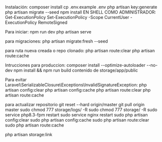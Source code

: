 Instalación: composer install cp .env.example .env php artisan key:generate php artisan migrate --seed npm install EN SHELL COMO ADMINISTRADOR: Get-ExecutionPolicy Set-ExecutionPolicy -Scope CurrentUser -ExecutionPolicy RemoteSigned

Para iniciar: npm run dev php artisan serve

para migraciones: php artisan migrate:fresh --seed

para ruta nueva creada o repo clonado: php artisan route:clear php artisan route:cache

Intrucciones para produccion: composer install --optimize-autoloader --no-dev npm install && npm run build contenido de storage/app/public

Para evitar Laravel\SerializableClosure\Exceptions\InvalidSignatureException:
php artisan config:clear
php artisan config:cache
php artisan route:clear
php artisan route:cache


para actualizar repositorio
git reset --hard origin/master
git pull origin master
sudo chmod 777 storage/logs/ -R
sudo chmod 777 storage/ -R
sudo service php8.3-fpm restart
sudo service nginx restart
sudo php artisan config:clear
sudo php artisan config:cache
sudo php artisan route:clear
sudo php artisan route:cache


php artisan storage:link